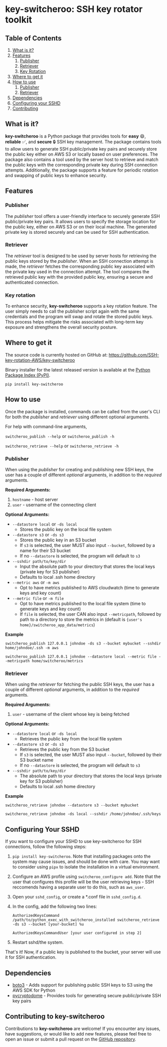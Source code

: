 # key-switcheroo: SSH key rotator toolkit


## Table of Contents
1. [What is it?](#what-is-it)
2. [Features](#features)
    1. [Publisher](#publisher)
    2. [Retriever](#retriever)
    3. [Key Rotation](#key-rotation)
3. [Where to get it](#where-to-get-it)
4. [How to use](#how-to-use)
    1. [Publisher](#publisher-1)
    2. [Retriever](#retriever-1)
5. [Dependencies](#dependencies)
6. [Configuring your SSHD](#configuring-your-sshd)
7. [Contributing](#contributing-to-key-switcheroo)


## What is it?

**key-switcheroo** is a Python package that provides tools for **easy** :smile:, **reliable** :white_check_mark:, and **secure** :lock: SSH key management. The package contains tools to allow users to generate SSH public/private key pairs and securely store the public key either on AWS S3 or locally based on user preferences. The package also contains a tool used by the server host to retrieve and match the public keys with the corresponding private key during SSH connection attempts. Additionally, the package supports a feature for periodic rotation and swapping of public keys to enhance security.


## Features

### Publisher

The *publisher* tool offers a user-friendly interface to securely generate SSH public/private key pairs. It allows users to specify the storage location for the public key, either on AWS S3 or on their local machine. The generated private key is stored securely and can be used for SSH authentication.

### Retriever

The *retriever* tool is designed to be used by server hosts for retrieving the public keys stored by the *publisher*. When an SSH connection attempt is made, the *retriever* fetches the corresponding public key associated with the private key used in the connection attempt. The tool compares the retrieved public key with the provided public key, ensuring a secure and authenticated connection.

### Key rotation

To enhance security, **key-switcheroo** supports a key rotation feature. The user simply needs to call the publisher script again with the same credentials and the program will swap and rotate the stored public keys. This process helps mitigate the risks associated with long-term key exposure and strengthens the overall security posture.


## Where to get it

The source code is currently hosted on GitHub at: https://github.com/SSH-key-rotation-AWS/key-switcheroo

Binary installer for the latest released version is available at the [Python Package Index (PyPI)](https://pypi.org/project/key-switcheroo/).

`pip install key-switcheroo`


## How to use

Once the package is installed, commands can be called from the user's CLI for both the *publisher* and *retriever* using different optional arguments.

For help with command-line arguments,


`switcheroo_publish --help` or `switcheroo_publish -h`

`switcheroo_retrieve --help` or `switcheroo_retrieve -h`


### Publisher

When using the *publisher* for creating and publishing new SSH keys, the user has a couple of different *optional* arguments, in addition to the *required* arguments.

**Required Arguments:**
1. `hostname` - host server
2. `user` - username of the connecting client

**Optional Arguments:**
- `--datastore local` or `-ds local`
    - Stores the public key on the local file system
- `--datastore s3` or `-ds s3`
    - Stores the public key in an S3 bucket
    - If `s3` is selected, the user MUST also input `--bucket`, followed by a name for their S3 bucket
    - If no `--datastore` is selected, the program will default to `s3`
- `--sshdir path/to/key/dir`
    - Input the absolute path to your directory that stores the local keys (private key for S3 publisher)
    - Defaults to local .ssh home directory
- `--metric aws` or `-m aws`
    - Opt to have metrics published to AWS cloudwatch (time to generate keys and key count)
- `--metric file` or `-m file`
    - Opt to have metrics published to the local file system (time to generate keys and key count)
    - If `file` is selected, the user CAN also input `--metricpath`, followed by path to a directory to store the metrics in (default is `{user's home}/switcheroo_app_data/metrics`)


**Example**

`switcheroo_publish 127.0.0.1 johndoe -ds s3 --bucket mybucket --sshdir home/johndoe/.ssh -m aws`

`switcheroo_publish 127.0.0.1 johndoe --datastore local --metric file --metricpath home/switcheroo/metrics`


### Retriever

When using the *retriever* for fetching the public SSH keys, the user has a couple of different *optional* arguments, in addition to the *required* arguments.

**Required Arguments:**
1. `user` - username of the client whose key is being fetched

**Optional Arguments:**
- `--datastore local` or `-ds local`
    - Retrieves the public key from the local file system
- `--datastore s3` or `-ds s3`
    - Retrieves the public key from the S3 bucket
    - If `s3` is selected, the user MUST also input `--bucket`, followed by their S3 bucket name
    - If no `--datastore` is selected, the program will default to `s3`
- `--sshdir path/to/key/dir`
    - The absolute path to your directory that stores the local keys (private key for S3 publisher)
    - Defaults to local .ssh home directory

**Example**

`switcheroo_retrieve johndoe --datastore s3 --bucket mybucket`

`switcheroo_retrieve johndoe -ds local --sshdir /home/johndoe/.ssh/keys`

## Configuring Your SSHD

If you want to configure your SSHD to use key-switcheroo for SSH connections, follow the following steps:

1. `pip install key-switcheroo`. Note that installing packages onto the system may cause issues, and should be done with care. You may want to consider using `pipx` to isolate the installation in a virtual environment.

2. Configure an AWS profile using `switcheroo_configure add`. Note that the user that configures this profile will be the user retrieving keys - SSH reccomends having a separate user to do this, such as `aws_user`.

3. Open your `sshd_config`, or create a *.conf file in `sshd_config.d`.

4. In the config, add the following two lines:

    `AuthorizedKeysCommand /path/to/python_exec_with_switcheroo_installed switcheroo_retrieve -ds s3 --bucket [your-bucket] %u`

    `AuthorizedKeysCommandUser [your user configured in step 2]`

5. Restart sshd/the system.

That's it! Now, if a public key is published to the bucket, your server will use it for SSH authentication.

## Dependencies

- [boto3](https://boto3.amazonaws.com/v1/documentation/api/latest/index.html) - Adds support for publishing public SSH keys to S3 using the AWS SDK for Python
- [pycryptodome](https://pycryptodome.readthedocs.io/en/latest/) - Provides tools for generating secure public/private SSH key pairs


## Contributing to key-switcheroo

Contributions to **key-switcheroo** are welcome! If you encounter any issues, have suggestions, or would like to add new features, please feel free to open an issue or submit a pull request on the [GitHub repository](https://github.com/SSH-key-rotation-AWS/key-switcheroo).